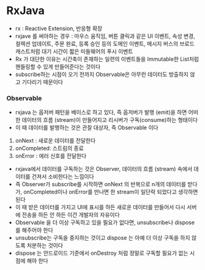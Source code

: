 # RxJava
* rx : Reactive Extension, 반응형 확장
* rxjave 를 써야하는 경우 : 마우스 움직임, 버튼 클릭과 같은 UI 이벤트, 속성 변경, 컬렉션 업데이트, 주문 완료, 등록 승인 등의 도메인 이벤트, 메시지 버스의 브로드캐스트처럼 대기 시간이 짧은 미들웨어의 푸시 이벤트
* Rx 가 대단한 이유는 시간축이 존재하는 일련의 이벤트들을 Immutable한 List처럼 핸들링할 수 있게 만들어준다는 것이다
* subscribe하는 시점이 오기 전까지 Observable은 아무런 데이터도 방출하지 않고 기다리기 때문이다

### Observable
* rxjava 는 옵저버 패턴을 베이스로 하고 있다, 즉 옵저버가 발행 (emit)을 하면 어떠한 데이터의 흐름 (stream)이 만들어지고 리시버가 구독(consume)하는 형태이다
* 이 때 데이터를 발행하는 것은 관찰 대상자, 즉 Observable 이다

1. onNext : 새로운 데이터를 전달한다
2. onCompleted: 스트림의 종료
3. onError : 에러 신호를 전달한다

* rxjava에서 데이터를 구독하는 것은 Observer, 데이터의 흐름 (stream) 속에서 데이터를 건져서 소비한다는 느낌이다
* 즉 Observer가 subscribe를 시작하면 onNext 의 반복으로 n개의 데이터를 받다가, onCompleted이나 onError를 만나면 한 stream이 일단락 되었다고 생각하면 된다
* 이 때 받은 데이터를 가지고 UI에 표시를 하든 새로운 데이터를 만들어서 다시 서버에 전송을 하든 안 하든 이건 개발자의 자유이다
* Observable 을 더 이상 구독하고 있을 필요가 없다면, unsubscribe나 dispose 를 해주어야 한다
* unsubscribe는 구독을 중지하는 것이고 dispose 는 아예 더 이상 구독을 하지 않도록 처분하는 것이다
* dispose 는 안드로이드 기준에서 onDestroy 처럼 정말로 구독할 필요가 없는 시점에 해야 한다